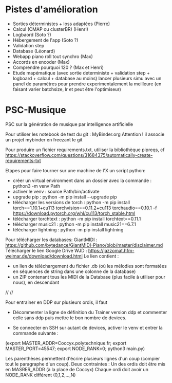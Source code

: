 # Pistes d'amélioration
- Sorties déterministes + loss adaptées (Pierre)
- Calcul (CMAP ou clusterBR) (Henri)
- Logbaord (Soto ?)
- Hébergement de l'app (Soto ?)
- Validation step
- Database (Léonard)
- Webapp piano roll tout synchro (Max)
- Accords en encoder (Max)
- Comprendre pourquoi 120 ? (Max et Henri)
- Etude mapématique (avec sortie deterministe + validation step + logboard + calcul + database  au moins) lancer plusieurs simu avec un panel de paramètres pour prendre experimentalement la meilleure (en faisant varier batchsize, lr et peut être l'optimiseur)




# PSC-Musique
PSC sur la génération de musique par intelligence artificielle

Pour utiliser les notebook de test du git : MyBinder.org Attention ! il associe un projet mybinder en freezant le git

Pour produire un fichier requirements.txt, utiliser la bibliothèque pipreqs, cf https://stackoverflow.com/questions/31684375/automatically-create-requirements-txt


Etapes pour faire tourner sur une machine de l'X un script python:
- créer un virtual environment dans un dossier avec la commande : python3 -m venv Path
- activer le venv : source Path/bin/activate
- upgrade pip : python -m pip install --upgrade pip
- télécharger les versions de torch : python -m pip install torch==1.10.1+cu113 torchvision==0.11.2+cu113 torchaudio==0.10.1 -f https://download.pytorch.org/whl/cu113/torch_stable.html
- télécharger torchtext : python -m pip install torchtext==0.11.1
- télécharger music21 : python -m pip install music21==6.7.1
- télécharger lightning : python -m pip install lightning


Pour télécharger les databases:
GiantMIDI : https://github.com/bytedance/GiantMIDI-Piano/blob/master/disclaimer.md
Télécharger le lien Google Drive
WJD : https://jazzomat.hfm-weimar.de/download/download.html
Le lien contient : 
- un lien de téléchargement du fichier .db (où les mélodies sont formatées en séquences de string dans une colonne de la database)
- un ZIP contenant tous les MIDI de la Database (plus facile à utiliser pour nous), en descendant


//
//

Pour entrainer en DDP sur plusieurs ordis, il faut
- Décommenter la ligne de définition du Trainer version ddp et commenter celle sans ddp puis mettre le bon nombre de devices.


- Se connecter en SSH sur autant de devices, activer le venv et entrer la commande suivante :

(export MASTER_ADDR=Coccyx.polytechnique.fr;
export MASTER_PORT=45547;
export NODE_RANK=0;
python3 main.py)

Les parenthèses permettent d'écrire plusieurs lignes d'un coup (compier tout le paragraphe d'un coup). Deux contraintes :
Un des ordis doit être mis en MASRER_ADDR (à la place de Coccyx)
Chaque ordi doit avoir un NODE_RANK différent (0,1,2,...,N)
